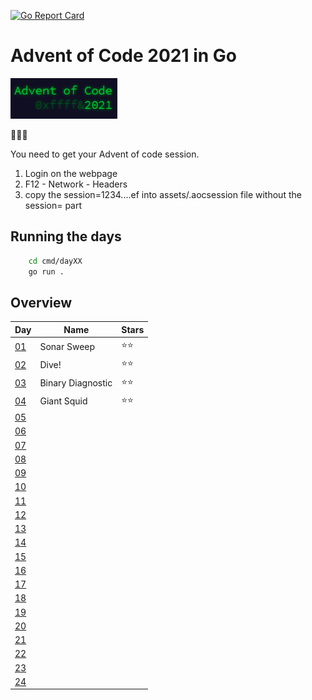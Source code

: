 [![Go Report Card](https://goreportcard.com/badge/github.com/meridani/advent-of-code-2021)](https://goreportcard.com/badge/github.com/meridani/advent-of-code-2021)
# Advent of Code 2021 in Go

![AoC Logo](assets/AoC.png)

🎄🎄🎄

You need to get your Advent of code session.
1. Login on the webpage
2. F12 - Network - Headers
3. copy the session=1234....ef into assets/.aocsession file without the session= part


## Running the days

```sh
    cd cmd/dayXX
    go run .
```

## Overview

| Day                                        | Name              | Stars |
| ------------------------------------------ | ----------------- | ----- |
| [01](https://adventofcode.com/2021/day/1)  | Sonar Sweep       | ⭐⭐    |
| [02](https://adventofcode.com/2021/day/2)  | Dive!             | ⭐⭐    |
| [03](https://adventofcode.com/2021/day/3)  | Binary Diagnostic | ⭐⭐    |
| [04](https://adventofcode.com/2021/day/4)  | Giant Squid       | ⭐⭐    |
| [05](https://adventofcode.com/2021/day/5)  |                   |       |
| [06](https://adventofcode.com/2021/day/6)  |                   |       |
| [07](https://adventofcode.com/2021/day/7)  |                   |       |
| [08](https://adventofcode.com/2021/day/8)  |                   |       |
| [09](https://adventofcode.com/2021/day/9)  |                   |       |
| [10](https://adventofcode.com/2021/day/10) |                   |       |
| [11](https://adventofcode.com/2021/day/11) |                   |       |
| [12](https://adventofcode.com/2021/day/12) |                   |       |
| [13](https://adventofcode.com/2021/day/13) |                   |       |
| [14](https://adventofcode.com/2021/day/14) |                   |       |
| [15](https://adventofcode.com/2021/day/15) |                   |       |
| [16](https://adventofcode.com/2021/day/16) |                   |       |
| [17](https://adventofcode.com/2021/day/17) |                   |       |
| [18](https://adventofcode.com/2021/day/18) |                   |       |
| [19](https://adventofcode.com/2021/day/19) |                   |       |
| [20](https://adventofcode.com/2021/day/20) |                   |       |
| [21](https://adventofcode.com/2021/day/21) |                   |       |
| [22](https://adventofcode.com/2021/day/22) |                   |       |
| [23](https://adventofcode.com/2021/day/23) |                   |       |
| [24](https://adventofcode.com/2021/day/24) |                   |       |
